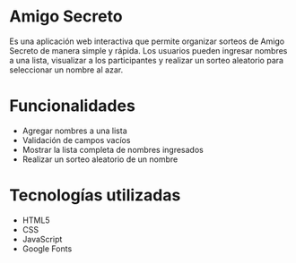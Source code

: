 # Amigo Secreto 

Es una aplicación web interactiva que permite organizar sorteos de Amigo Secreto de manera simple y rápida. Los usuarios pueden ingresar nombres a una lista, visualizar a los participantes y realizar un sorteo aleatorio para seleccionar un nombre al azar.

# Funcionalidades

- Agregar nombres a una lista 
- Validación de campos vacíos
- Mostrar la lista completa de nombres ingresados
- Realizar un sorteo aleatorio de un nombre

# Tecnologías utilizadas

- HTML5
- CSS
- JavaScript 
- Google Fonts



